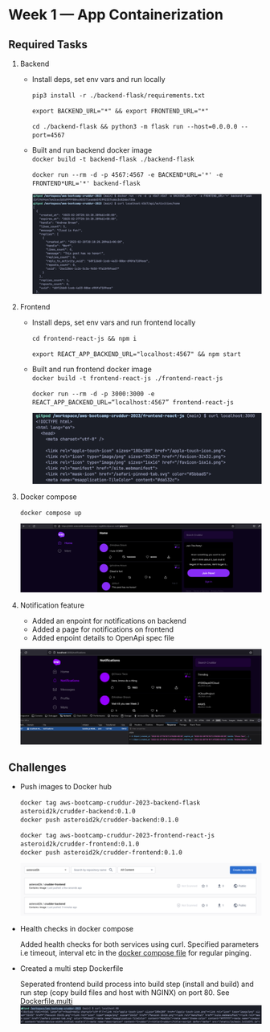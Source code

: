 # Week 1 — App Containerization

## Required Tasks

1. Backend

   - Install deps, set env vars and run locally

     `pip3 install -r ./backend-flask/requirements.txt`

     `export BACKEND_URL="*" && export FRONTEND_URL="*"`

     `cd ./backend-flask && python3 -m flask run --host=0.0.0.0 --port=4567`

   - Built and run backend docker image  
     `docker build -t backend-flask ./backend-flask`

     `docker run --rm -d -p 4567:4567 -e BACKEND*URL='*' -e FRONTEND*URL='*' backend-flask`

     ![architectural diagram](assets/week1/local_backend.png)

2. Frontend

   - Install deps, set env vars and run frontend locally

     `cd frontend-react-js && npm i`

     `export REACT_APP_BACKEND_URL="localhost:4567" && npm start`

   - Built and run frontend docker image  
     `docker build -t frontend-react-js ./frontend-react-js`

     `docker run --rm -d -p 3000:3000 -e REACT_APP_BACKEND_URL=“localhost:4567” frontend-react-js`

     ![architectural diagram](assets/week1/local_frontend.png)

3. Docker compose

   `docker compose up`

   ![architectural diagram](assets/week1/exposed_stack.png)

4. Notification feature

   - Added an enpoint for notifications on backend
   - Added a page for notifications on frontend
   - Added enpoint details to OpenApi spec file

   ![notification feature](assets/week1/notification_feature.png)

## Challenges

- Push images to Docker hub

  `docker tag aws-bootcamp-cruddur-2023-backend-flask asteroid2k/crudder-backend:0.1.0`  
  `docker push asteroid2k/crudder-backend:0.1.0`

  `docker tag aws-bootcamp-cruddur-2023-frontend-react-js asteroid2k/crudder-frontend:0.1.0`  
  `docker push asteroid2k/crudder-frontend:0.1.0`

  ![architectural diagram](assets/week1/dockerhub_images.png)

- Health checks in docker compose

  Added health checks for both services using curl. Specified parameters i.e timeout, interval etc in the [docker compose file](/docker-compose.yml) for regular pinging.

- Created a multi step Dockerfile

  Seperated frontend build process into build step (install and build) and run step (copy build files and host with NGINX) on port 80. See [Dockerfile.multi](/frontend-react-js/Dockerfile.multi)  
  ![architectural diagram](assets/week1/multi_step.png)
